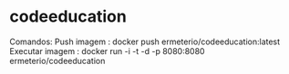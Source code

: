 ﻿# codeeducation

Comandos:
  Push imagem : docker push ermeterio/codeeducation:latest
  Executar imagem : docker run -i -t -d -p 8080:8080 ermeterio/codeeducation
